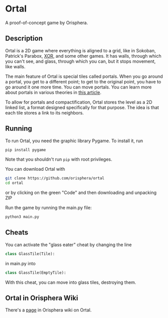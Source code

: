 # Ortal
A proof-of-concept game by Orisphera.

## Description
Ortal is a 2D game where everything is aligned to a grid, like in Sokoban, Patrick's Parabox, [XOR](https://en.wikipedia.org/wiki/XOR_(video_game)), and some other games.
It has walls, through which you can't see, and glass, through which you can, but it stops movement, like walls.

The main feature of Ortal is special tiles called portals.
When you go around a portal, you get to a different point; to get to the original point, you have to go around it one more time.
You can move portals.
You can learn more about portals in various theories in [this article](<https://github.com/Orisphera/wiki/wiki/Portals (Orisphera's theory)>).

To allow for portals and compactification, Ortal stores the level as a 2D linked list, a format designed specifically for that purpose.
The idea is that each tile stores a link to its neighbors.

## Running
To run Ortal, you need the graphic library Pygame.
To install it, run
```bash
pip install pygame
```
Note that you shouldn't run `pip` with root privileges.

You can download Ortal with
```bash
git clone https://github.com/orisphera/ortal
cd ortal
```
or by clicking on the green "Code" and then downloading and unpacking ZIP 

Run the game by running the main.py file:
```bash
python3 main.py
```

## Cheats
You can activate the "glass eater" cheat by changing the line
```python
class GlassTile(Tile):
```
in main.py into
```python
class GlassTile(EmptyTile):
```
With this cheat, you can move into glass tiles, destroying them.

## Ortal in Orisphera Wiki
There's a [page](https://orisphera.fandom.com/wiki/Ortal_(video_game)) in Orisphera wiki on Ortal.
